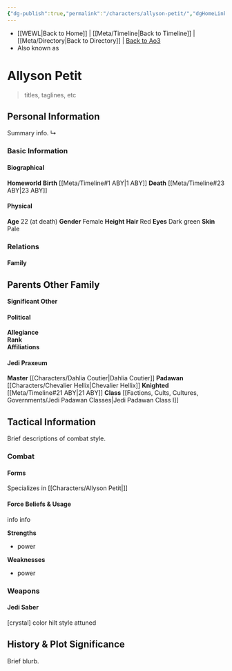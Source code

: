 ```yaml
---
{"dg-publish":true,"permalink":"/characters/allyson-petit/","dgHomeLink":false}
---
```


- [[WEWL\|Back to Home]] | [[Meta/Timeline\|Back to Timeline]] | [[Meta/Directory\|Back to Directory]] | [Back to Ao3](https://archiveofourown.org/works/19334440/chapters/45992584)
- Also known as 

# Allyson Petit
>titles, taglines, etc

## Personal Information
Summary info.
↳ 

### Basic Information

#### Biographical
**Homeworld** 
**Birth** [[Meta/Timeline#1 ABY\|1 ABY]]
**Death** [[Meta/Timeline#23 ABY\|23 ABY]]

#### Physical
**Age** 22 (at death)
**Gender** Female
**Height** 
**Hair** Red
**Eyes** Dark green
**Skin** Pale

### Relations

#### Family
**Parents** 
**Other Family**
- 

**Significant Other** 

#### Political
**Allegiance**  
**Rank**  
**Affiliations**  

#### Jedi Praxeum
**Master** [[Characters/Dahlia Coutier\|Dahlia Coutier]]
**Padawan** [[Characters/Chevalier Hellix\|Chevalier Hellix]]
**Knighted** [[Meta/Timeline#21 ABY\|21 ABY]]
**Class** [[Factions, Cults, Cultures, Governments/Jedi Padawan Classes\|Jedi Padawan Class I]]

## Tactical Information
Brief descriptions of combat style.

### Combat

#### Forms
Specializes in [[Characters/Allyson Petit\|]] 

#### Force Beliefs & Usage
info info 

**Strengths**
- power

**Weaknesses**
- power

### Weapons

#### Jedi Saber
[crystal] color hilt style attuned

## History & Plot Significance
Brief blurb.